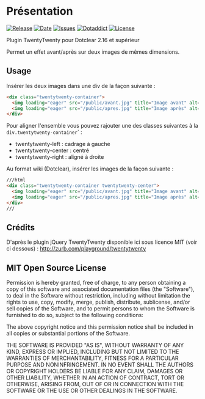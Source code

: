 # Présentation

[![Release](https://img.shields.io/github/v/release/franck-paul/twentytwenty)](https://github.com/franck-paul/twentytwenty/releases)
[![Date](https://img.shields.io/github/release-date/franck-paul/twentytwenty)](https://github.com/franck-paul/twentytwenty/releases)
[![Issues](https://img.shields.io/github/issues/franck-paul/twentytwenty)](https://github.com/franck-paul/twentytwenty/issues)
[![Dotaddict](https://img.shields.io/badge/dotaddict-official-green.svg)](https://plugins.dotaddict.org/dc2/details/twentytwenty)
[![License](https://img.shields.io/github/license/franck-paul/twentytwenty)](https://github.com/franck-paul/twentytwenty/blob/master/LICENSE)

Plugin TwentyTwenty pour Dotclear 2.16 et supérieur

Permet un effet avant/après sur deux images de mêmes dimensions.

## Usage

Insérer les deux images dans une div de la façon suivante :

```html
<div class="twentytwenty-container">
  <img loading="eager" src="/public/avant.jpg" title="Image avant" alt="Image avant traitement" />
  <img loading="eager" src="/public/apres.jpg" title="Image après" alt="Image après traitement" />
</div>
```

Pour aligner l'ensemble vous pouvez rajouter une des classes suivantes à la `div.twentytwenty-container`</code>` :

* twentytwenty-left : cadrage à gauche
* twentytwenty-center : centré
* twentytwenty-right : aligné à droite

Au format wiki (Dotclear), insérer les images de la façon suivante :

```html
///html
<div class="twentytwenty-container twentytwenty-center">
  <img loading="eager" src="/public/avant.jpg" title="Image avant" alt="Image avant traitement" />
  <img loading="eager" src="/public/apres.jpg" title="Image après" alt="Image après traitement" />
</div>
///
```

## Crédits

D'après le plugin jQuery TwentyTwenty disponible ici sous licence MIT (voir ci dessous) : <http://zurb.com/playground/twentytwenty>

## MIT Open Source License

Permission is hereby granted, free of charge, to any person obtaining a copy of this software and associated documentation files (the "Software"), to deal in the Software without restriction, including without limitation the rights to use, copy, modify, merge, publish, distribute, sublicense, and/or sell copies of the Software, and to permit persons to whom the Software is furnished to do so, subject to the following conditions:

The above copyright notice and this permission notice shall be included in all copies or substantial portions of the Software.

THE SOFTWARE IS PROVIDED "AS IS", WITHOUT WARRANTY OF ANY KIND, EXPRESS OR IMPLIED, INCLUDING BUT NOT LIMITED TO THE WARRANTIES OF MERCHANTABILITY, FITNESS FOR A PARTICULAR PURPOSE AND NONINFRINGEMENT. IN NO EVENT SHALL THE AUTHORS OR COPYRIGHT HOLDERS BE LIABLE FOR ANY CLAIM, DAMAGES OR OTHER LIABILITY, WHETHER IN AN ACTION OF CONTRACT, TORT OR OTHERWISE, ARISING FROM, OUT OF OR IN CONNECTION WITH THE SOFTWARE OR THE USE OR OTHER DEALINGS IN THE SOFTWARE.
